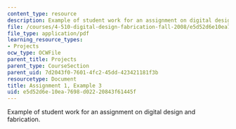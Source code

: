 ```yaml
---
content_type: resource
description: Example of student work for an assignment on digital design and fabrication.
file: /courses/4-510-digital-design-fabrication-fall-2008/e5d52d6e10ea7698d02220843f61445f_assn1_example3.pdf
file_type: application/pdf
learning_resource_types:
- Projects
ocw_type: OCWFile
parent_title: Projects
parent_type: CourseSection
parent_uid: 7d2043f0-7601-4fc2-45dd-423421181f3b
resourcetype: Document
title: Assignment 1, Example 3
uid: e5d52d6e-10ea-7698-d022-20843f61445f
---
```

Example of student work for an assignment on digital design and fabrication.

